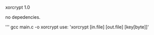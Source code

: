 xorcrypt 1.0

no depedencies.

''' gcc main.c -o xorcrypt
use: 'xorcrypt [in.file] [out.file] [key[byte]]'

